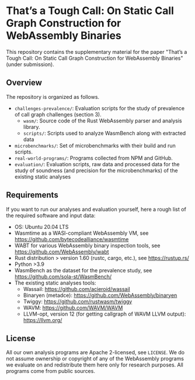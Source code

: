 # That’s a Tough Call: On Static Call Graph Construction for WebAssembly Binaries

This repository contains the supplementary material for the paper "That’s a Tough Call: On Static Call Graph Construction for WebAssembly Binaries" (under submission).

## Overview

The repository is organized as follows.

- `challenges-prevalence/`: Evaluation scripts for the study of prevalence of call graph challenges (section 3).
  * `wasm/`: Source code of the Rust WebAssembly parser and analysis library.
  * `scripts/`: Scripts used to analyze WasmBench along with extracted data
- `microbenchmarks/`: Set of microbenchmarks with their build and run scripts.
- `real-world-programs/`: Programs collected from NPM and GitHub.
- `evaluation/`: Evaluation scripts, raw data and processed data for the study of soundness (and precision for the microbenchmarks) of the existing static analyses

## Requirements

If you want to run our analyses and evaluation yourself, here a rough list of the required software and input data:

- OS: Ubuntu 20.04 LTS
- Wasmtime as a WASI-compliant WebAssembly VM, see https://github.com/bytecodealliance/wasmtime
- WABT for various WebAssembly binary inspection tools, see https://github.com/WebAssembly/wabt
- Rust distribution > version 1.60 (rustc, cargo, etc.), see https://rustup.rs/
- Python >3.9
- WasmBench as the dataset for the prevalence study, see https://github.com/sola-st/WasmBench/
- The existing static analyses tools:
  * Wassail: https://github.com/acieroid/wassail
  * Binaryen (metadce): https://github.com/WebAssembly/binaryen
  * Twiggy: https://github.com/rustwasm/twiggy
  * WAVM: https://github.com/WAVM/WAVM
  * LLVM-opt, version 12 (for getting callgraph of WAVM LLVM output): https://llvm.org/

## License

All our own analysis programs are Apache 2-licensed, see `LICENSE`. We do not assume ownership or copyright of any of the WebAssembly programs we evaluate on and redistribute them here only for research purposes. All programs come from public sources.
